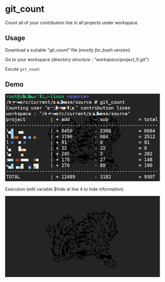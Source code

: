 # git_count
Count all of your contribution line in all projects under workspace.

## Usage
Download a suitable "git_count" file (*mostly for_bash version*)

Go to your workspace (*directory structure : "workspace/project_1/.git"*)

Excute `git_count`

## Demo
![](demo/result.jpg)

Execution (edit variable $hide at line 4 to hide information)

![](demo/run.gif)
